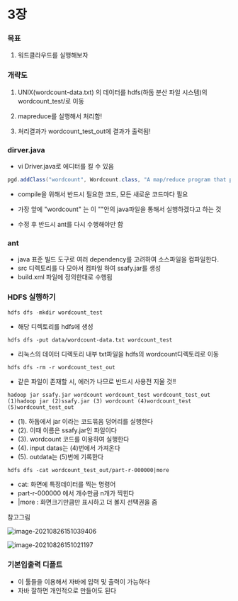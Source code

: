 # 3장

### 목표

1. 워드클라우드를 실행해보자



### 개략도



1.  UNIX(wordcount-data.txt) 의 데이터를 hdfs(하둡 분산 파일 시스템)의 wordcount_test/로 이동

2. mapreduce를 실행해서 처리함!
3. 처리결과가 wordcount_test_out에 결과가 출력됨!



### dirver.java

- vi Driver.java로 에디터를 킬 수 있음



```java
pgd.addClass("wordcount", Wordcount.class, "A map/reduce program that performs word counting.");

```

- compile을 위해서 반드시 필요한 코드, 모든 새로운 코드마다 필요

- 가장 앞에 "wordcount" 는 이 ""안의 java파일을 통해서 실행하겠다고 하는 것

- 수정 후 반드시 ant를 다시 수행해야만 함

  

### ant

- java  표준 빌드 도구로 여러 dependency를 고려하여 소스파일을 컴파일한다.
- src 디렉토리를 다 모아서 컴파일 하여 ssafy.jar를 생성
- build.xml 파일에 정의한대로 수행됨



### HDFS 실행하기

```java
hdfs dfs -mkdir wordcount_test 
```

- 해당 디렉토리를 hdfs에 생성

  

```
hdfs dfs -put data/wordcount-data.txt wordcount_test
```

- 리눅스의 데이터 디렉토리 내부 txt파일을 hdfs의 wordcount디렉토리로 이동

  

```
hdfs dfs -rm -r wordcount_test_out
```

- 같은 파일이 존재할 시, 에러가 나므로 반드시 사용전 지울 것!!



```
hadoop jar ssafy.jar wordcount wordcount_test wordcount_test_out
(1)hadoop jar (2)ssafy.jar (3) wordcount (4)wordcount_test (5)wordcount_test_out
```

- (1). 하둡에서 jar 이라는 코드묶음 덩어리를 실행한다
- (2). 이때 이름은 ssafy.jar인 파일이다
- (3). wordcount 코드를 이용하여 실행한다
- (4). input datas는 (4)번에서 가져온다
- (5). outdata는 (5)번에 기록한다



```
hdfs dfs -cat wordcount_test_out/part-r-000000|more
```

- cat: 화면에 특정데이터를 찍는 명령어
- part-r-000000 에서 개수만큼 n개가 찍힌다
- |more : 화면크기만큼만 표시하고 더 볼지 선택권을 줌

참고그림

![image-20210826151039406](C:\Users\multicampus\AppData\Roaming\Typora\typora-user-images\image-20210826151039406.png)

![image-20210826151021197](C:\Users\multicampus\AppData\Roaming\Typora\typora-user-images\image-20210826151021197.png)



### 기본입출력 디폴트

- 이 툴들을 이용해서 자바에 입력 및 출력이 가능하다
- 자바 잘하면 개인적으로 만들어도 된다



